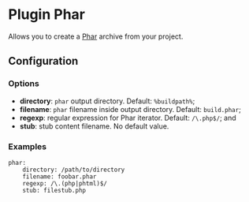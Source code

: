 Plugin Phar
===========

Allows you to create a [Phar](http://php.net/manual/en/book.phar.php) archive from your project.

Configuration
-------------

### Options

* **directory**: `phar` output directory. Default: `%buildpath%`;
* **filename**: `phar` filename inside output directory. Default: `build.phar`;
* **regexp**: regular expression for Phar iterator. Default: `/\.php$/`; and
* **stub**: stub content filename. No default value.

### Examples

```
phar:
    directory: /path/to/directory
    filename: foobar.phar
    regexp: /\.(php|phtml)$/
    stub: filestub.php
```
